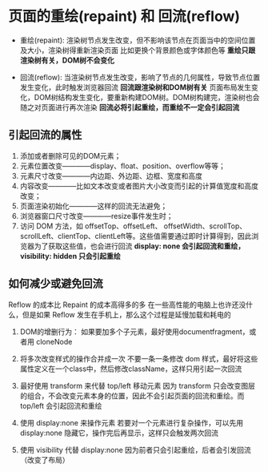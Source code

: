 # 页面的重绘(repaint) 和 回流(reflow)

- 重绘(repaint): 渲染树节点发生改变，但不影响该节点在页面当中的空间位置及大小，渲染树得重新渲染页面
比如更换个背景颜色或字体颜色等
**重绘只跟渲染树有关，DOM树不会变化**

- 回流(reflow): 当渲染树节点发生改变，影响了节点的几何属性，导致节点位置发生变化，此时触发浏览器回流
**回流跟渲染树和DOM树有关**
页面布局发生变化，DOM树结构发生变化，要重新构建DOM树。DOM树构建完，渲染树也会随之对页面进行再次渲染
**回流必将引起重绘，而重绘不一定会引起回流**

## 引起回流的属性

1. 添加或者删除可见的DOM元素；
2. 元素位置改变————display、float、position、overflow等等；
3. 元素尺寸改变————内边距、外边距、边框、宽度和高度
4. 内容改变————比如文本改变或者图片大小改变而引起的计算值宽度和高度改变；
5. 页面渲染初始化————这样的回流无法避免；
6. 浏览器窗口尺寸改变————resize事件发生时；
7. 访问 DOM 方法，如 offsetTop、offsetLeft、 offsetWidth、scrollTop、scrollLeft、clientTop、clientLeft等。这些值需要通过即时计算得到，因此浏览器为了获取这些值，也会进行回流
**display: none 会引起回流和重绘，visibility: hidden 只会引起重绘**

## 如何减少或避免回流

Reflow 的成本比 Repaint 的成本高得多的多
在一些高性能的电脑上也许还没什么，但是如果 Reflow 发生在手机上，那么这个过程是延慢加载和耗电的

1. DOM的增删行为：
如果要加多个子元素，最好使用documentfragment，或者用 cloneNode

2. 将多次改变样式的操作合并成一次
不要一条一条修改 dom 样式，最好将这些属性定义在一个class中，然后修改className，这样只用引起一次回流

3. 最好使用 transform 来代替 top/left 移动元素
因为 transform 只会改变图层的组合，不会改变元素本身的位置，因此不会引起页面的回流和重绘。而 top/left 会引起回流和重绘

4. 使用 display:none 来操作元素
若要对一个元素进行复杂操作，可以先用 display:none 隐藏它，操作完后再显示，这样只会触发两次回流

5. 使用 visibility 代替 display:none
因为前者只会引起重绘，后者会引发回流（改变了布局）
